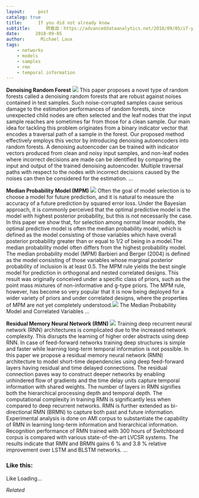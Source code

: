 ```yaml
---
layout:     post
catalog: true
title:      If you did not already know
subtitle:      转载自：https://advanceddataanalytics.net/2018/09/05/if-you-did-not-already-know-475/
date:      2018-09-05
author:      Michael Laux
tags:
    - networks
    - models
    - samples
    - rmn
    - temporal information
---
```


**Denoising Random Forest** ![](https://aboutdataanalytics.files.wordpress.com/2015/01/google.png?w=529)
This paper proposes a novel type of random forests called a denoising random forests that are robust against noises contained in test samples. Such noise-corrupted samples cause serious damage to the estimation performances of random forests, since unexpected child nodes are often selected and the leaf nodes that the input sample reaches are sometimes far from those for a clean sample. Our main idea for tackling this problem originates from a binary indicator vector that encodes a traversal path of a sample in the forest. Our proposed method effectively employs this vector by introducing denoising autoencoders into random forests. A denoising autoencoder can be trained with indicator vectors produced from clean and noisy input samples, and non-leaf nodes where incorrect decisions are made can be identified by comparing the input and output of the trained denoising autoencoder. Multiple traversal paths with respect to the nodes with incorrect decisions caused by the noises can then be considered for the estimation. … 

**Median Probability Model (MPM)** ![](https://aboutdataanalytics.files.wordpress.com/2015/01/google.png?w=529)
Often the goal of model selection is to choose a model for future prediction, and it is natural to measure the accuracy of a future prediction by squared error loss. Under the Bayesian approach, it is commonly perceived that the optimal predictive model is the model with highest posterior probability, but this is not necessarily the case. In this paper we show that, for selection among normal linear models, the optimal predictive model is often the median probability model, which is defined as the model consisting of those variables which have overall posterior probability greater than or equal to 1/2 of being in a model.The median probability model often differs from the highest probability model. The median probability model (MPM) Barbieri and Berger (2004) is defined as the model consisting of those variables whose marginal posterior probability of inclusion is at least 0.5. The MPM rule yields the best single model for prediction in orthogonal and nested correlated designs. This result was originally conceived under a specific class of priors, such as the point mass mixtures of non-informative and g-type priors. The MPM rule, however, has become so very popular that it is now being deployed for a wider variety of priors and under correlated designs, where the properties of MPM are not yet completely understood.![](https://aboutdataanalytics.files.wordpress.com/2015/04/link.png?w=529)
 The Median Probability Model and Correlated Variables … 

**Residual Memory Neural Network (RMN)** ![](https://aboutdataanalytics.files.wordpress.com/2015/01/google.png?w=529)
Training deep recurrent neural network (RNN) architectures is complicated due to the increased network complexity. This disrupts the learning of higher order abstracts using deep RNN. In case of feed-forward networks training deep structures is simple and faster while learning long-term temporal information is not possible. In this paper we propose a residual memory neural network (RMN) architecture to model short-time dependencies using deep feed-forward layers having residual and time delayed connections. The residual connection paves way to construct deeper networks by enabling unhindered flow of gradients and the time delay units capture temporal information with shared weights. The number of layers in RMN signifies both the hierarchical processing depth and temporal depth. The computational complexity in training RMN is significantly less when compared to deep recurrent networks. RMN is further extended as bi-directional RMN (BRMN) to capture both past and future information. Experimental analysis is done on AMI corpus to substantiate the capability of RMN in learning long-term information and hierarchical information. Recognition performance of RMN trained with 300 hours of Switchboard corpus is compared with various state-of-the-art LVCSR systems. The results indicate that RMN and BRMN gains 6 % and 3.8 % relative improvement over LSTM and BLSTM networks. … 





### Like this:

Like Loading...


*Related*

